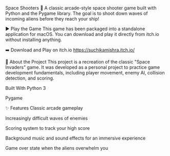 Space Shooters 🚀
A classic arcade-style space shooter game built with Python and the Pygame library. The goal is to shoot down waves of incoming aliens before they reach your ship!

▶️ Play the Game
This game has been packaged into a standalone application for macOS. You can download and play it directly from itch.io without installing anything.

➡️ Download and Play on itch.io
https://suchikamishra.itch.io/

📝 About the Project
This project is a recreation of the classic "Space Invaders" game. It was developed as a personal project to practice game development fundamentals, including player movement, enemy AI, collision detection, and scoring.

Built With
Python 3

Pygame

✨ Features
Classic arcade gameplay

Increasingly difficult waves of enemies

Scoring system to track your high score

Background music and sound effects for an immersive experience

Game over state when the aliens overwhelm you

